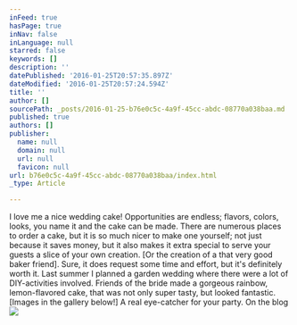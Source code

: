 ```yaml
---
inFeed: true
hasPage: true
inNav: false
inLanguage: null
starred: false
keywords: []
description: ''
datePublished: '2016-01-25T20:57:35.897Z'
dateModified: '2016-01-25T20:57:24.594Z'
title: ''
author: []
sourcePath: _posts/2016-01-25-b76e0c5c-4a9f-45cc-abdc-08770a038baa.md
published: true
authors: []
publisher:
  name: null
  domain: null
  url: null
  favicon: null
url: b76e0c5c-4a9f-45cc-abdc-08770a038baa/index.html
_type: Article

---
```

I love me a nice wedding cake! Opportunities are endless; flavors, colors, looks, you name it and the cake can be made. There are numerous places to order a cake, but it is so much nicer to make one yourself; not just because it saves money, but it also makes it extra special to serve your guests a slice of your own creation. \[Or the creation of a that very good baker friend\]. Sure, it does request some time and effort, but it's definitely worth it. Last summer I planned a garden wedding where there were a lot of DIY-activities involved. Friends of the bride made a gorgeous rainbow, lemon-flavored cake, that was not only super tasty, but looked fantastic. \[Images in the gallery below!\] A real eye-catcher for your party. On the blog
![](https://the-grid-user-content.s3-us-west-2.amazonaws.com/f54e9c86-9d1c-4475-af98-7c32c772fcef.jpg)